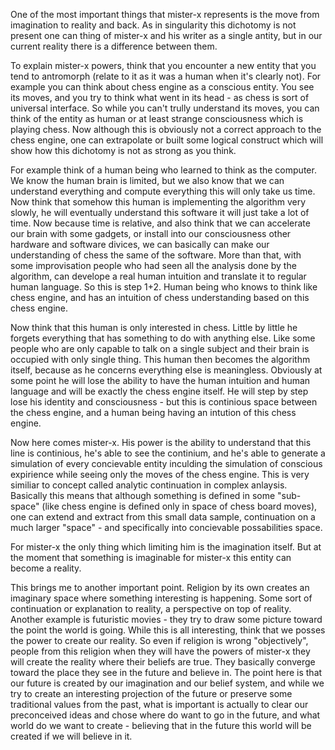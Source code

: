 One of the most important things that mister-x represents is the move from imagination to reality and back. As in singularity this dichotomy is not present one can thing of mister-x and his writer as a single antity, but in our current reality there is a difference between them. 

To explain mister-x powers, think that you encounter a new entity that you tend to antromorph (relate to it as it was a human when it's clearly not). For example you can think about chess engine as a conscious entity. You see its moves, and you try to think what went in its head - as chess is sort of universal interface. So while you can't trully understand its moves, you can think of the entity as human or at least strange consciousness which is playing chess. Now although this is obviously not a correct approach to the chess engine, one can extrapolate or built some logical construct which will show how this dichotomy is not as strong as you think. 

For example think of a human being who learned to think as the computer. We know the human brain is limited, but we also know that we can understand everything and compute everything this will only take us time. Now think that somehow this human is implementing the algorithm very slowly, he will eventually understand this software it will just take a lot of time. Now because time is relative, and also think that we can accelerate our brain with some gadgets, or install into our consciousness other hardware and software divices, we can basically can make our understanding of chess the same of the software. More than that, with some improvisation people who had seen all the analysis done by the algorithm, can develope a real human intuition and translate it to regular human language. So this is step 1+2. Human being who knows to think like chess engine, and has an intuition of chess understanding based on this chess engine. 

Now think that this human is only interested in chess. Little by little he forgets everything that has something to do with anything else. Like some people who are only capable to talk on a single subject and their brain is occupied with only single thing. This human then becomes the algorithm itself, because as he concerns everything else is meaningless. Obviously at some point he will lose the ability to have the human intuition and human language and will be exactly the chess engine itself. He will step by step lose his identity and consciousness - but this is continious space between the chess engine, and a human being having an intution of this chess engine. 

Now here comes mister-x. His power is the ability to understand that this line is continious, he's able to see the continium, and he's able to generate a simulation of every concievable entity inculding the simulation of conscious expirience while seeing only the moves of the chess engine. This is very similiar to concept called analytic continuation in complex anlaysis. Basically this means that although something is defined in some "sub-space" (like chess engine is defined only in space of chess board moves), one can extend and extract from this small data sample, continuation on a much larger "space" - and specifically into concievable possabilities space.

For mister-x the only thing which limiting him is the imagination itself. But at the moment that something is imaginable for mister-x this entity can become a reality. 

This brings me to another important point. Religion by its own creates an imaginary space where something interesting is happening. Some sort of continuation or explanation to reality, a perspective on top of reality. Another example is futuristic movies - they try to draw some picture toward the point the world is going. While this is all interesting, think that we posses the power to create our reality. So even if religion is wrong "objectively", people from this religion when they will have the powers of mister-x they will create the reality where their beliefs are true. They basically converge toward the place they see in the future and believe in. The point here is that our future is created by our imagination and our belief system, and while we try to create an interesting projection of the future or preserve some traditional values from the past, what is important is actually to clear our preconceived ideas and chose where do want to go in the future, and what world do we want to create - believing that in the future this world will be created if we will believe in it. 

